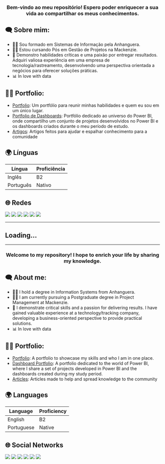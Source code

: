 <h3 align="center">Bem-vindo ao meu repositório! Espero poder enriquecer a sua vida ao compartilhar os meus conhecimentos.</h3>

<h2 align="left">🗨 Sobre mim:</h2>

 - 👨‍🎓 Sou formado em Sistemas de Informação pela Anhanguera.
 - 👨‍💻 Estou cursando Pós em Gestão de Projetos na Mackenzie.
 - 🔭 Demonstro habilidades críticas e uma paixão por entregar resultados. Adquiri valiosa experiência em uma empresa de tecnologia/rastreamento, desenvolvendo uma perspectiva orientada a negócios para oferecer soluções práticas.
 - 📊 In love with data

  <h2 align="left">🏄‍♂️ Portfolio:</h2>

 - [Portfolio](https://platinum-periwinkle-c90.notion.site/LORENZO-URIEL-d0d14d0cfb8843139798d4ee63271725): Um portfólio para reunir minhas habilidades e quem eu sou em um único lugar.
 - [Portfolio de Dashboards](https://github.com/lorenzouriel/project-powerbi-portfolio-dashboards): Portfólio dedicado ao universo do Power BI, onde compartilho um conjunto de projetos desenvolvidos no Power BI e os dashboards criados durante o meu período de estudo.
 - [Artigos](https://www.linkedin.com/in/lorenzo-uriel-6171b7186/recent-activity/articles/): Artigos feitos para ajudar e espalhar conhecimento para a comunidade
   
<h2 align="left">🌍 Línguas</h2>

| Língua      | Proficiência                                                               |
| ------------- | ------------------------------------------------------------------------- |
| Inglês | B2 |
| Português | Nativo |


<h2 align="left">🌐 Redes</h2>
<a href="https://www.linkedin.com/in/lorenzo-uriel-6171b7186/" target="_blank"><img src="https://img.shields.io/badge/-LinkedIn-%230077B5?style=for-the-badge&logo=linkedin&logoColor=white" target="_blank"></a> 
<a href="https://medium.com/@lorenzouriel" target="_blank"><img src="https://img.shields.io/badge/Medium-12100E?style=for-the-badge&logo=medium&logoColor=white" target="_blank"></a> 
<a href = "mailto:lorenzouriel394@gmail.com"><img src="https://img.shields.io/badge/-Gmail-%23333?style=for-the-badge&logo=gmail&logoColor=white" target="_blank"></a>
<a href="https://www.youtube.com/watch?v=Ck-oPj-Gvok&t=655s" target="_blank"><img src="https://img.shields.io/badge/YouTube-FF0000?style=for-the-badge&logo=youtube&logoColor=white" target="_blank"></a>
<a href="https://www.instagram.com/lorenzo_uriel/" target="_blank"><img src="https://img.shields.io/badge/-Instagram-%23E4405F?style=for-the-badge&logo=instagram&logoColor=white" target="_blank"></a>
<a href="https://twitter.com/Lorenzouriel6" target="_blank"><img src="https://img.shields.io/badge/Twitter-%231DA1F2?style=for-the-badge&logo=twitter&logoColor=white" target="_blank"></a>

</div> 

---
Loading...
---
---

<h3 align="center">Welcome to my repository! I hope to enrich your life by sharing my knowledge.</h3>

<h2 align="left">🗨 About me:</h2>

 - 👨‍🎓 I hold a degree in Information Systems from Anhanguera.
 - 👨‍💻 I am currently pursuing a Postgraduate degree in Project Management at Mackenzie.
 - 🔭 I demonstrate critical skills and a passion for delivering results. I have gained valuable experience at a technology/tracking company, developing a business-oriented perspective to provide practical solutions.
 - 📊 In love with data


  <h2 align="left">🏄‍♂️ Portfolio:</h2>

 - [Portfolio](https://platinum-periwinkle-c90.notion.site/LORENZO-URIEL-0bc2207f77f54926be0f18b89e63f34b): A portfolio to showcase my skills and who I am in one place.
 - [Dashboard Portfolio](https://github.com/lorenzouriel/project-powerbi-portfolio-dashboards): A portfolio dedicated to the world of Power BI, where I share a set of projects developed in Power BI and the dashboards created during my study period.
 - [Articles](https://medium.com/@lorenzouriel): Articles made to help and spread knowledge to the community

<h2 align="left">🌍 Languages</h2>

| Language      | Proficiency                                                               |
| ------------- | ------------------------------------------------------------------------- |
| English | B2 |
| Portuguese | Native |


<h2 align="left">🌐 Social Networks</h2>
<a href="https://www.linkedin.com/in/lorenzo-uriel-6171b7186/" target="_blank"><img src="https://img.shields.io/badge/-LinkedIn-%230077B5?style=for-the-badge&logo=linkedin&logoColor=white" target="_blank"></a> 
<a href="https://medium.com/@lorenzouriel" target="_blank"><img src="https://img.shields.io/badge/Medium-12100E?style=for-the-badge&logo=medium&logoColor=white" target="_blank"></a> 
<a href = "mailto:lorenzouriel394@gmail.com"><img src="https://img.shields.io/badge/-Gmail-%23333?style=for-the-badge&logo=gmail&logoColor=white" target="_blank"></a>
<a href="https://www.youtube.com/watch?v=Ck-oPj-Gvok&t=655s" target="_blank"><img src="https://img.shields.io/badge/YouTube-FF0000?style=for-the-badge&logo=youtube&logoColor=white" target="_blank"></a>
<a href="https://www.instagram.com/lorenzo_uriel/" target="_blank"><img src="https://img.shields.io/badge/-Instagram-%23E4405F?style=for-the-badge&logo=instagram&logoColor=white" target="_blank"></a>
<a href="https://twitter.com/Lorenzouriel6" target="_blank"><img src="https://img.shields.io/badge/Twitter-%231DA1F2?style=for-the-badge&logo=twitter&logoColor=white" target="_blank"></a>

</div>
